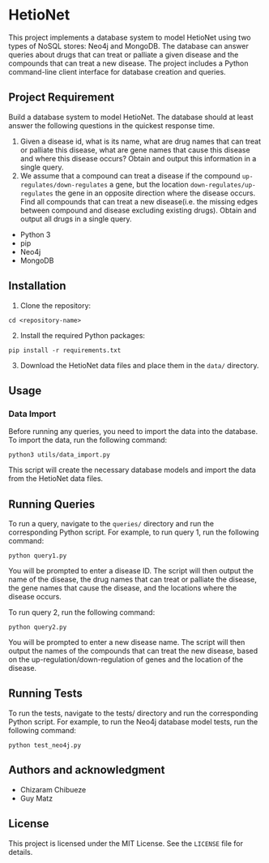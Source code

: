 # HetioNet
This project implements a database system to model HetioNet using two types of NoSQL stores: Neo4j and MongoDB. The database can answer queries about drugs that can treat or palliate a given disease and the compounds that can treat a new disease. The project includes a Python command-line client interface for database creation and queries.

## Project Requirement

Build a database system to model HetioNet. The database should at least answer the following questions in the quickest response time.
1. Given a disease id, what is its name, what are drug names that can treat or palliate this disease, what are gene names that cause this disease and where this disease occurs? Obtain and output this information in a single query.
2. We assume that a compound can treat a disease if the compound `up-regulates/down-regulates` a gene, but the location `down-regulates/up-regulates` the gene in an opposite direction where the disease occurs. Find all compounds that can treat a new disease(i.e. the missing edges between compound and disease excluding existing drugs). Obtain and output all drugs in a single query.

* Python 3
* pip
* Neo4j
* MongoDB

## Installation
1. Clone the repository: 
```git clone https://github.com/chizy7/HetioNet.git
cd <repository-name>
```

2. Install the required Python packages:
```
pip install -r requirements.txt
```

3. Download the HetioNet data files and place them in the `data/` directory.


## Usage
### Data Import
Before running any queries, you need to import the data into the database. To import the data, run the following command:
```
python3 utils/data_import.py
```
This script will create the necessary database models and import the data from the HetioNet data files.

## Running Queries
To run a query, navigate to the `queries/` directory and run the corresponding Python script. For example, to run query 1, run the following command:
```cd queries/
python query1.py
```

You will be prompted to enter a disease ID. The script will then output the name of the disease, the drug names that can treat or palliate the disease, the gene names that cause the disease, and the locations where the disease occurs.

To run query 2, run the following command:
```cd queries/
python query2.py
```
You will be prompted to enter a new disease name. The script will then output the names of the compounds that can treat the new disease, based on the up-regulation/down-regulation of genes and the location of the disease.

## Running Tests
To run the tests, navigate to the tests/ directory and run the corresponding Python script. For example, to run the Neo4j database model tests, run the following command:
```cd tests/
python test_neo4j.py
```

## Authors and acknowledgment

- Chizaram Chibueze
- Guy Matz

## License
This project is licensed under the MIT License. See the `LICENSE` file for details.
